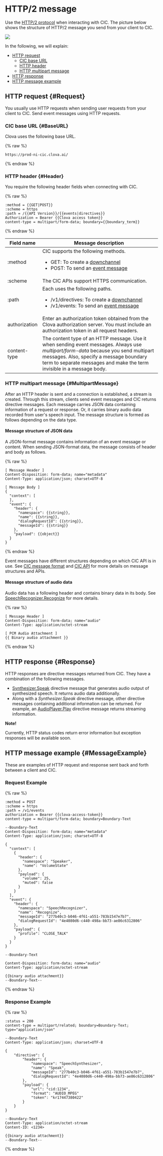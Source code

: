 # HTTP/2 message
Use the [HTTP/2 protocol](https://tools.ietf.org/html/rfc7540) when interacting with CIC. The picture below shows the structure of HTTP/2 message you send from your client to CIC.

![](/CIC/Resources/Images/HTTP2_Structure.png)

In the following, we will explain:
* [HTTP request](#request)
  * [CIC base URL](#BaseURL)
  * [HTTP header](#Header)
  * [HTTP multipart message](#MultipartMessage)
* [HTTP response](#Response)
* [HTTP message example](#MessageExample)

## HTTP request {#Request}
You usually use HTTP requests when sending user requests from your client to CIC. Send event messages using HTTP requests.

### CIC base URL {#BaseURL}
Clova uses the following base URL.

{% raw %}
```
https://prod-ni-cic.clova.ai/
```
{% endraw %}

### HTTP header {#Header}
You require the following header fields when connecting with CIC.

{% raw %}
```
:method = {{GET|POST}}
:scheme = https
:path = /{{API Version}}/{{events|directives}}
Authorization = Bearer {{Clova access token}}
content-type = multipart/form-data; boundary={{boundary_term}}
```
{% endraw %}

| Field name  | Message description  |
|------------------|---------------------------------------------|
| :method  | CIC supports the following methods. <ul><li>GET: To create a <a href="/CIC/Guides/Interact_with_CIC.html#CreateConnection">downchannel</a></li><li>POST: To send an <a href="/CIC/References/CIC_Message_Format.html#Event">event message</a></li></ul> |
| :scheme  | The CIC APIs support HTTPS communication.  |
| :path  | Each uses the following paths. <ul><li>/v1/directives: To create a <a href="/CIC/Guides/Interact_with_CIC.html#CreateConnection">downchannel</a></li><li>/v1/events: To send an <a href="/CIC/References/CIC_Message_Format.html#Event">event message</a></li></ul> |
| authorization  | Enter an authorization token obtained from the Clova authorization server. You must include an authorization token in all request headers.  |
| content-type  | The content type of an HTTP message. Use it when sending event messages. Always use *multipart/form-data* because you send multipart messages. Also, specify a message boundary term to separate messages and make the term invisible in a message body. |

### HTTP multipart message {#MultipartMessage}
After an HTTP header is sent and a connection is established, a stream is created. Through this stream, clients send event messages and CIC returns directive messages. Each message carries JSON data containing information of a request or response. Or, it carries binary audio data recorded from user's speech input. The message structure is formed as follows depending on the data type.

#### Message structure of JSON data
A JSON-format message contains information of an event message or content. When sending JSON-format data, the message consists of header and body as follows.

{% raw %}
```
[ Message Header ]
Content-Disposition: form-data; name="metadata"
Content-Type: application/json; charset=UTF-8

[ Message Body ]
{
  "context": [
  ],
  "event": {
    "header": {
      "namespace": {{string}},
      "name": {{string}},
      "dialogRequestId": {{string}},
      "messageId": {{string}}
    },
    "payload": {{object}}
  }
}

```
{% endraw %}

Event messages have different structures depending on which CIC API is in use. See [CIC message format](/CIC/References/CIC_Message_Format.md) and [CIC API](/CIC/References/CIC_API.md) for more details on message structures and APIs.

#### Message structure of audio data
Audio data has a following header and contains binary data in its body. See [SpeechRecognizer.Recognize](/CIC/References/APIs/SpeechRecognizer.md#Recognize) for more details.

{% raw %}
```
[ Message Header ]
Content-Disposition: form-data; name="audio"
Content-Type: application/octet-stream

[ PCM Audio Attachment ]
{{ Binary audio attachment }}
```
{% endraw %}

## HTTP response {#Response}
HTTP responses are directive messages returned from CIC. They have a combination of the following messages.
* [Synthesizer.Speak](/CIC/References/APIs/SpeechSynthesizer.md#Speak) directive message that generates audio output of synthesized speech. It returns audio data additionally.
* Along with a *Synthesizer.Speak* directive message, other directive messages containing additional information can be returned. For example, an [AudioPlayer.Play](/CIC/References/APIs/AudioPlayer.md#Play) directive message returns streaming information.

<div class="note">
  <p><strong>Note!</strong></p>
  <p>Currently, HTTP status codes return error information but exception responses will be available soon.</p>
</div>

## HTTP message example {#MessageExample}
These are examples of HTTP request and response sent back and forth between a client and CIC.

### Request Example
{% raw %}
```
:method = POST
:scheme = https
:path = /v1/events
authorization = Bearer {{clova-access-token}}
content-type = multipart/form-data; boundary=Boundary-Text

--Boundary-Text
Content-Disposition: form-data; name="metadata"
Content-Type: application/json; charset=UTF-8

{
  "context": [
    {
      "header": {
        "namespace": "Speaker",
        "name": "VolumeState"
      },
      "payload": {
        "volume": 25,
        "muted": false
      }
    }
  ],
  "event": {
    "header": {
      "namespace": "SpeechRecognizer",
      "name": "Recognize",
      "messageId": "277b40c3-b046-4f61-a551-783b1547e7b7",
      "dialogRequestId": "4e4080d6-c440-498a-bb73-ae86c6312806"
    },
    "payload": {
      "profile": "CLOSE_TALK"
    }
  }
}

--Boundary-Text

Content-Disposition: form-data; name="audio"
Content-Type: application/octet-stream

{{binary audio attachment}}
--Boundary-Text--

```
{% endraw %}

### Response Example
{% raw %}
```
:status = 200
content-type = multipart/related; boundary=Boundary-Text; type="application/json"

--Boundary-Text
Content-Type: application/json; charset=UTF-8

{
    "directive": {
        "header": {
            "namespace": "SpeechSynthesizer",
            "name": "Speak",
            "messageId": "277b40c3-b046-4f61-a551-783b1547e7b7",
            "dialogRequestId": "4e4080d6-c440-498a-bb73-ae86c6312806"
        },
        "payload": {
            "url": "cid:1234",
            "format": "AUDIO_MPEG"
            "token": "kr17447380422"
        }
    }
}

--Boundary-Text
Content-Type: application/octet-stream
Content-ID: <1234>

{{binary audio attachment}}
--Boundary-Text--
```
{% endraw %}
